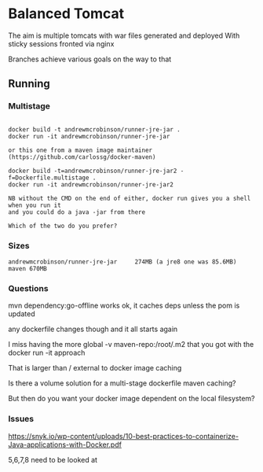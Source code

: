 # Balanced Tomcat

The aim is multiple tomcats with war files generated and deployed
With sticky sessions fronted via nginx

Branches achieve various goals on the way to that

## Running


### Multistage

```

docker build -t andrewmcrobinson/runner-jre-jar .
docker run -it andrewmcrobinson/runner-jre-jar

or this one from a maven image maintainer (https://github.com/carlossg/docker-maven)

docker build -t=andrewmcrobinson/runner-jre-jar2 -f=Dockerfile.multistage .
docker run -it andrewmcrobinson/runner-jre-jar2

NB without the CMD on the end of either, docker run gives you a shell when you run it
and you could do a java -jar from there

Which of the two do you prefer?

```

### Sizes

```
andrewmcrobinson/runner-jre-jar     274MB (a jre8 one was 85.6MB)
maven 670MB
```

### Questions

mvn dependency:go-offline works ok, it caches deps unless the pom is updated

any dockerfile changes though and it all starts again

I miss having the more global -v maven-repo:/root/.m2 that you got with the docker run -it approach

That is larger than / external to docker image caching

Is there a volume solution for a multi-stage dockerfile maven caching?

But then do you want your docker image dependent on the local filesystem?

### Issues

https://snyk.io/wp-content/uploads/10-best-practices-to-containerize-Java-applications-with-Docker.pdf

5,6,7,8 need to be looked at
